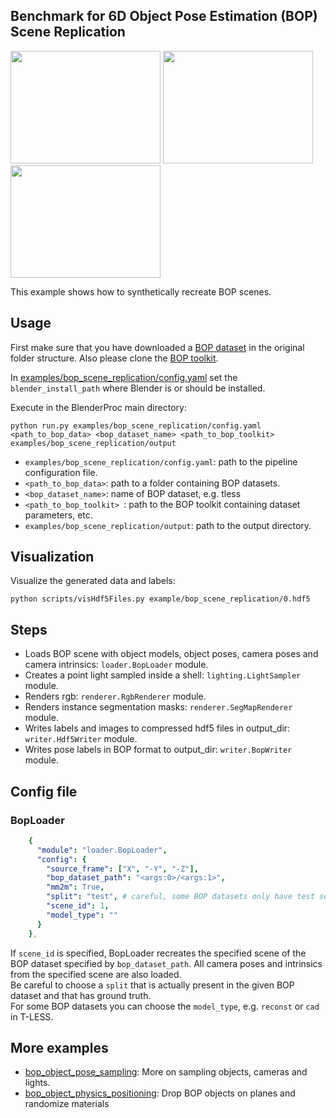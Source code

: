 ## Benchmark for 6D Object Pose Estimation (BOP) <br/> Scene Replication

<img src=hb.png width="240" height="180"> <img src=icbin.png width="240" height="180"> <img src=tless.png width="240" height="180">

This example shows how to synthetically recreate BOP scenes.

## Usage

First make sure that you have downloaded a [BOP dataset](https://bop.felk.cvut.cz/datasets/) in the original folder structure. Also please clone the [BOP toolkit](https://github.com/thodan/bop_toolkit).

In [examples/bop_scene_replication/config.yaml](config.yaml) set the `blender_install_path` where Blender is or should be installed.

Execute in the BlenderProc main directory: 

```
python run.py examples/bop_scene_replication/config.yaml <path_to_bop_data> <bop_dataset_name> <path_to_bop_toolkit> examples/bop_scene_replication/output
```
* `examples/bop_scene_replication/config.yaml`: path to the pipeline configuration file.
* `<path_to_bop_data>`: path to a folder containing BOP datasets.
* `<bop_dataset_name>`: name of BOP dataset, e.g. tless
* `<path_to_bop_toolkit> `: path to the BOP toolkit containing dataset parameters, etc.
* `examples/bop_scene_replication/output`: path to the output directory.

## Visualization

Visualize the generated data and labels:

```
python scripts/visHdf5Files.py example/bop_scene_replication/0.hdf5
```

## Steps

* Loads BOP scene with object models, object poses, camera poses and camera intrinsics: `loader.BopLoader` module.
* Creates a point light sampled inside a shell: `lighting.LightSampler` module.
* Renders rgb: `renderer.RgbRenderer` module.
* Renders instance segmentation masks: `renderer.SegMapRenderer` module.
* Writes labels and images to compressed hdf5 files in output_dir: `writer.Hdf5Writer` module.
* Writes pose labels in BOP format to output_dir: `writer.BopWriter` module.

## Config file

### BopLoader

```yaml
    {
      "module": "loader.BopLoader",
      "config": {
        "source_frame": ["X", "-Y", "-Z"],
        "bop_dataset_path": "<args:0>/<args:1>",
        "mm2m": True,
        "split": "test", # careful, some BOP datasets only have test sets
        "scene_id": 1,
        "model_type": ""
      }
    },
```

If `scene_id` is specified, BopLoader recreates the specified scene of the BOP dataset specified by `bop_dataset_path`. All camera poses and intrinsics from the specified scene are also loaded.  
Be careful to choose a `split` that is actually present in the given BOP dataset and that has ground truth.  
For some BOP datasets you can choose the `model_type`, e.g. `reconst` or `cad` in T-LESS. 

## More examples

* [bop_object_pose_sampling](../bop_object_pose_sampling): More on sampling objects, cameras and lights.
* [bop_object_physics_positioning](../bop_object_physics_positioning): Drop BOP objects on planes and randomize materials
